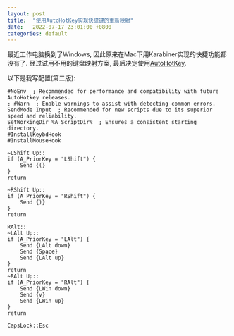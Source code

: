 ```yaml
---
layout: post
title:  "使用AutoHotKey实现快捷键的重新映射"
date:   2022-07-17 23:01:00 +0800
categories: default
---
```


最近工作电脑换到了Windows, 因此原来在Mac下用Karabiner实现的快捷功能都没有了. 经过试用不用的键盘映射方案, 最后决定使用[AutoHotKey](https://www.autohotkey.com/).

以下是我写配置(第二版):

```ahk
#NoEnv  ; Recommended for performance and compatibility with future AutoHotkey releases.
; #Warn  ; Enable warnings to assist with detecting common errors.
SendMode Input  ; Recommended for new scripts due to its superior speed and reliability.
SetWorkingDir %A_ScriptDir%  ; Ensures a consistent starting directory.
#InstallKeybdHook
#InstallMouseHook

~LShift Up::
if (A_PriorKey = "LShift") {
    Send {(}
}
return

~RShift Up::
if (A_PriorKey = "RShift") {
    Send {)}
}
return

RAlt::
~LAlt Up::
if (A_PriorKey = "LAlt") {
    Send {LAlt down}
    Send {Space}
    Send {LAlt up}
}
return
~RAlt Up::
if (A_PriorKey = "RAlt") {
    Send {LWin down}
    Send {v}
    Send {LWin up}
}
return

CapsLock::Esc
```